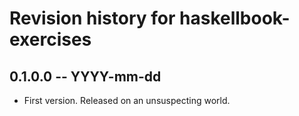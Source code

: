 # Revision history for haskellbook-exercises

## 0.1.0.0 -- YYYY-mm-dd

* First version. Released on an unsuspecting world.

